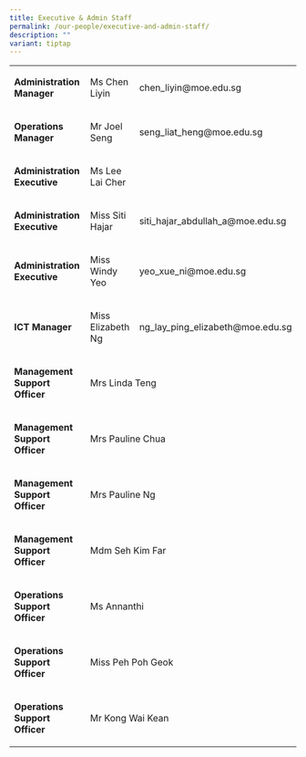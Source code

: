 ```yaml
---
title: Executive & Admin Staff
permalink: /our-people/executive-and-admin-staff/
description: ""
variant: tiptap
---
```

<table>
<tbody>
<tr>
<td rowspan="1" colspan="1">
<p><strong>Administration Manager</strong>
</p>
</td>
<td rowspan="1" colspan="1">
<p>Ms Chen Liyin</p>
</td>
<td rowspan="1" colspan="1">
<p>chen_liyin@moe.edu.sg</p>
</td>
</tr>
<tr>
<td rowspan="1" colspan="1">
<p><strong>Operations Manager</strong>
</p>
</td>
<td rowspan="1" colspan="1">
<p>Mr Joel Seng</p>
</td>
<td rowspan="1" colspan="1">
<p>seng_liat_heng@moe.edu.sg</p>
</td>
</tr>
<tr>
<td rowspan="1" colspan="1">
<p><strong>Administration Executive</strong>
</p>
</td>
<td rowspan="1" colspan="1">
<p>Ms Lee Lai Cher</p>
</td>
<td rowspan="1" colspan="1">
<p></p>
</td>
</tr>
<tr>
<td rowspan="1" colspan="1">
<p><strong>Administration Executive</strong>
</p>
</td>
<td rowspan="1" colspan="1">
<p>Miss Siti Hajar</p>
</td>
<td rowspan="1" colspan="1">
<p>siti_hajar_abdullah_a@moe.edu.sg</p>
</td>
</tr>
<tr>
<td rowspan="1" colspan="1">
<p><strong>Administration Executive</strong>
</p>
</td>
<td rowspan="1" colspan="1">
<p>Miss Windy Yeo</p>
</td>
<td rowspan="1" colspan="1">
<p>yeo_xue_ni@moe.edu.sg</p>
</td>
</tr>
<tr>
<td rowspan="1" colspan="1">
<p><strong>ICT Manager</strong>
</p>
</td>
<td rowspan="1" colspan="1">
<p>Miss Elizabeth Ng</p>
</td>
<td rowspan="1" colspan="1">
<p>ng_lay_ping_elizabeth@moe.edu.sg</p>
</td>
</tr>
<tr>
<td rowspan="1" colspan="1">
<p><strong>Management Support Officer</strong>
</p>
</td>
<td rowspan="1" colspan="2">
<p>Mrs Linda Teng</p>
</td>
</tr>
<tr>
<td rowspan="1" colspan="1">
<p><strong>Management Support Officer</strong>
</p>
</td>
<td rowspan="1" colspan="2">
<p>Mrs Pauline Chua</p>
</td>
</tr>
<tr>
<td rowspan="1" colspan="1">
<p><strong>Management Support Officer</strong>
</p>
</td>
<td rowspan="1" colspan="2">
<p>Mrs Pauline Ng</p>
</td>
</tr>
<tr>
<td rowspan="1" colspan="1">
<p><strong>Management Support Officer</strong>
</p>
</td>
<td rowspan="1" colspan="2">
<p>Mdm Seh Kim Far</p>
</td>
</tr>
<tr>
<td rowspan="1" colspan="1">
<p><strong>Operations Support Officer</strong>
</p>
</td>
<td rowspan="1" colspan="2">
<p>Ms Annanthi</p>
</td>
</tr>
<tr>
<td rowspan="1" colspan="1">
<p><strong>Operations Support Officer</strong>
</p>
</td>
<td rowspan="1" colspan="2">
<p>Miss Peh Poh Geok</p>
</td>
</tr>
<tr>
<td rowspan="1" colspan="1">
<p><strong>Operations Support Officer</strong>
</p>
</td>
<td rowspan="1" colspan="2">
<p>Mr Kong Wai Kean</p>
</td>
</tr>
</tbody>
</table>
<p></p>